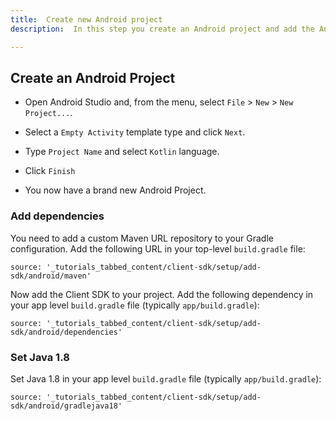 ```yaml
---
title:  Create new Android project
description:  In this step you create an Android project and add the Android Client SDK library.

---
```


Create an Android Project
-------------------------

* Open Android Studio and, from the menu, select `File` > `New` > `New Project...`.

* Select a `Empty Activity` template type and click `Next`.

* Type `Project Name` and select `Kotlin` language.

* Click `Finish`

* You now have a brand new Android Project.

### Add dependencies

You need to add a custom Maven URL repository to your Gradle configuration. Add the following URL in your top-level `build.gradle` file:

```tabbed_content
source: '_tutorials_tabbed_content/client-sdk/setup/add-sdk/android/maven'
```

Now add the Client SDK to your project. Add the following dependency in your app level `build.gradle` file (typically `app/build.gradle`):

```tabbed_content
source: '_tutorials_tabbed_content/client-sdk/setup/add-sdk/android/dependencies'
```

### Set Java 1\.8

Set Java 1\.8 in your app level `build.gradle` file (typically `app/build.gradle`):

```tabbed_content
source: '_tutorials_tabbed_content/client-sdk/setup/add-sdk/android/gradlejava18'
```

